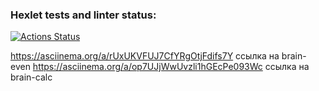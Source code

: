 ### Hexlet tests and linter status:
[![Actions Status](https://github.com/failler815/qa-auto-engineer-javascript-project-44/actions/workflows/hexlet-check.yml/badge.svg)](https://github.com/failler815/qa-auto-engineer-javascript-project-44/actions)

https://asciinema.org/a/rUxUKVFUJ7CfYRgOtjFdifs7Y    ссылка на brain-even
https://asciinema.org/a/op7UJjWwUvzli1hGEcPe093Wc    ссылка на brain-calc